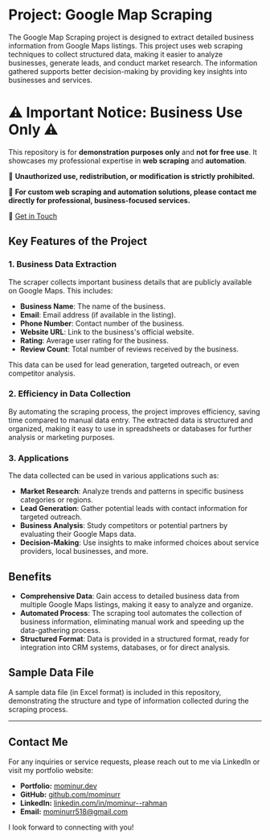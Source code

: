 # Project: Google Map Scraping

The Google Map Scraping project is designed to extract detailed business information from Google Maps listings. This project uses web scraping techniques to collect structured data, making it easier to analyze businesses, generate leads, and conduct market research. The information gathered supports better decision-making by providing key insights into businesses and services.

# ⚠️ **Important Notice: Business Use Only** ⚠️

This repository is for **demonstration purposes only** and **not for free use**. It showcases my professional expertise in **web scraping** and **automation**.

🚫 **Unauthorized use, redistribution, or modification is strictly prohibited.**

💼 **For custom web scraping and automation solutions, please contact me directly for professional, business-focused services.**

📩 [Get in Touch](https://mominur.dev)

## Key Features of the Project

### 1. Business Data Extraction
The scraper collects important business details that are publicly available on Google Maps. This includes:
- **Business Name**: The name of the business.
- **Email**: Email address (if available in the listing).
- **Phone Number**: Contact number of the business.
- **Website URL**: Link to the business's official website.
- **Rating**: Average user rating for the business.
- **Review Count**: Total number of reviews received by the business.

This data can be used for lead generation, targeted outreach, or even competitor analysis.

### 2. Efficiency in Data Collection
By automating the scraping process, the project improves efficiency, saving time compared to manual data entry. The extracted data is structured and organized, making it easy to use in spreadsheets or databases for further analysis or marketing purposes.

### 3. Applications
The data collected can be used in various applications such as:
- **Market Research**: Analyze trends and patterns in specific business categories or regions.
- **Lead Generation**: Gather potential leads with contact information for targeted outreach.
- **Business Analysis**: Study competitors or potential partners by evaluating their Google Maps data.
- **Decision-Making**: Use insights to make informed choices about service providers, local businesses, and more.

## Benefits
- **Comprehensive Data**: Gain access to detailed business data from multiple Google Maps listings, making it easy to analyze and organize.
- **Automated Process**: The scraping tool automates the collection of business information, eliminating manual work and speeding up the data-gathering process.
- **Structured Format**: Data is provided in a structured format, ready for integration into CRM systems, databases, or for direct analysis.

## Sample Data File
A sample data file (in Excel format) is included in this repository, demonstrating the structure and type of information collected during the scraping process.

---

## Contact Me

For any inquiries or service requests, please reach out to me via LinkedIn or visit my portfolio website:

- **Portfolio:** [mominur.dev](https://mominur.dev)
- **GitHub:** [github.com/mominurr](https://github.com/mominurr)
- **LinkedIn:** [linkedin.com/in/mominur--rahman](https://www.linkedin.com/in/mominur--rahman/)
- **Email:** mominurr518@gmail.com

I look forward to connecting with you!
